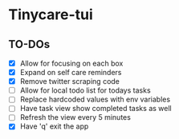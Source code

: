 # Tinycare-tui

## TO-DOs
- [x] Allow for focusing on each box
- [x] Expand on self care reminders
- [x] Remove twitter scraping code
- [ ] Allow for local todo list for todays tasks
- [ ] Replace hardcoded values with env variables
- [ ] Have task view show completed tasks as well
- [ ] Refresh the view every 5 minutes
- [x] Have 'q' exit the app
